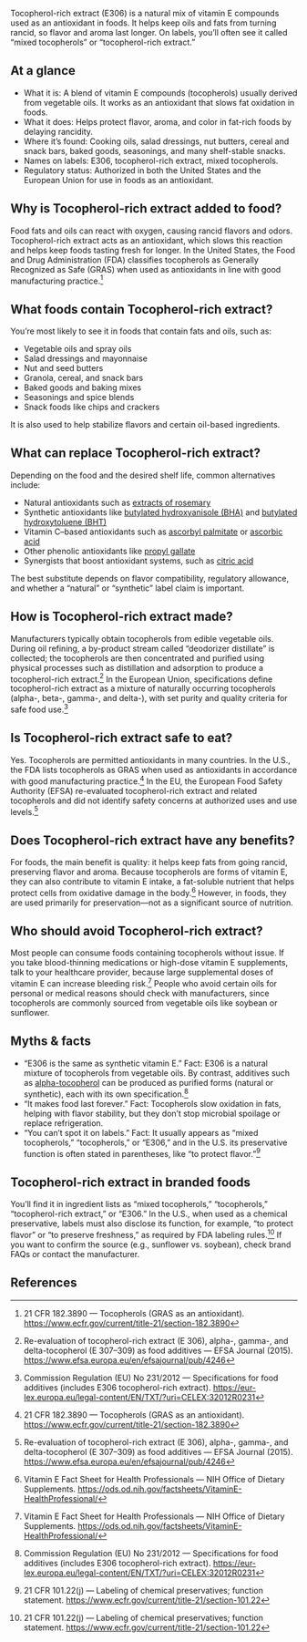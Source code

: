 Tocopherol-rich extract (E306) is a natural mix of vitamin E compounds used as an antioxidant in foods. It helps keep oils and fats from turning rancid, so flavor and aroma last longer. On labels, you’ll often see it called “mixed tocopherols” or “tocopherol-rich extract.”

<!--more-->

## At a glance
- What it is: A blend of vitamin E compounds (tocopherols) usually derived from vegetable oils. It works as an antioxidant that slows fat oxidation in foods.
- What it does: Helps protect flavor, aroma, and color in fat-rich foods by delaying rancidity.
- Where it’s found: Cooking oils, salad dressings, nut butters, cereal and snack bars, baked goods, seasonings, and many shelf-stable snacks.
- Names on labels: E306, tocopherol-rich extract, mixed tocopherols.
- Regulatory status: Authorized in both the United States and the European Union for use in foods as an antioxidant.

## Why is Tocopherol-rich extract added to food?
Food fats and oils can react with oxygen, causing rancid flavors and odors. Tocopherol-rich extract acts as an antioxidant, which slows this reaction and helps keep foods tasting fresh for longer. In the United States, the Food and Drug Administration (FDA) classifies tocopherols as Generally Recognized as Safe (GRAS) when used as antioxidants in line with good manufacturing practice.[^1]

## What foods contain Tocopherol-rich extract?
You’re most likely to see it in foods that contain fats and oils, such as:
- Vegetable oils and spray oils
- Salad dressings and mayonnaise
- Nut and seed butters
- Granola, cereal, and snack bars
- Baked goods and baking mixes
- Seasonings and spice blends
- Snack foods like chips and crackers

It is also used to help stabilize flavors and certain oil-based ingredients.

## What can replace Tocopherol-rich extract?
Depending on the food and the desired shelf life, common alternatives include:
- Natural antioxidants such as [extracts of rosemary](/e392-extracts-of-rosemary)
- Synthetic antioxidants like [butylated hydroxyanisole (BHA)](/e320-butylated-hydroxyanisole-bha) and [butylated hydroxytoluene (BHT)](/e321-butylated-hydroxytoluene)
- Vitamin C–based antioxidants such as [ascorbyl palmitate](/e304i-ascorbyl-palmitate) or [ascorbic acid](/e300-ascorbic-acid)
- Other phenolic antioxidants like [propyl gallate](/e310-propyl-gallate)
- Synergists that boost antioxidant systems, such as [citric acid](/e330-citric-acid)

The best substitute depends on flavor compatibility, regulatory allowance, and whether a “natural” or “synthetic” label claim is important.

## How is Tocopherol-rich extract made?
Manufacturers typically obtain tocopherols from edible vegetable oils. During oil refining, a by-product stream called “deodorizer distillate” is collected; the tocopherols are then concentrated and purified using physical processes such as distillation and adsorption to produce a tocopherol-rich extract.[^2] In the European Union, specifications define tocopherol-rich extract as a mixture of naturally occurring tocopherols (alpha-, beta-, gamma-, and delta-), with set purity and quality criteria for safe food use.[^5]

## Is Tocopherol-rich extract safe to eat?
Yes. Tocopherols are permitted antioxidants in many countries. In the U.S., the FDA lists tocopherols as GRAS when used as antioxidants in accordance with good manufacturing practice.[^1] In the EU, the European Food Safety Authority (EFSA) re-evaluated tocopherol-rich extract and related tocopherols and did not identify safety concerns at authorized uses and use levels.[^2]

## Does Tocopherol-rich extract have any benefits?
For foods, the main benefit is quality: it helps keep fats from going rancid, preserving flavor and aroma. Because tocopherols are forms of vitamin E, they can also contribute to vitamin E intake, a fat-soluble nutrient that helps protect cells from oxidative damage in the body.[^3] However, in foods, they are used primarily for preservation—not as a significant source of nutrition.

## Who should avoid Tocopherol-rich extract?
Most people can consume foods containing tocopherols without issue. If you take blood-thinning medications or high-dose vitamin E supplements, talk to your healthcare provider, because large supplemental doses of vitamin E can increase bleeding risk.[^3] People who avoid certain oils for personal or medical reasons should check with manufacturers, since tocopherols are commonly sourced from vegetable oils like soybean or sunflower.

## Myths & facts
- “E306 is the same as synthetic vitamin E.” Fact: E306 is a natural mixture of tocopherols from vegetable oils. By contrast, additives such as [alpha-tocopherol](/e307-alpha-tocopherol) can be produced as purified forms (natural or synthetic), each with its own specification.[^5]
- “It makes food last forever.” Fact: Tocopherols slow oxidation in fats, helping with flavor stability, but they don’t stop microbial spoilage or replace refrigeration.
- “You can’t spot it on labels.” Fact: It usually appears as “mixed tocopherols,” “tocopherols,” or “E306,” and in the U.S. its preservative function is often stated in parentheses, like “to protect flavor.”[^4]

## Tocopherol-rich extract in branded foods
You’ll find it in ingredient lists as “mixed tocopherols,” “tocopherols,” “tocopherol-rich extract,” or “E306.” In the U.S., when used as a chemical preservative, labels must also disclose its function, for example, “to protect flavor” or “to preserve freshness,” as required by FDA labeling rules.[^4] If you want to confirm the source (e.g., sunflower vs. soybean), check brand FAQs or contact the manufacturer.

## References
[^1]: 21 CFR 182.3890 — Tocopherols (GRAS as an antioxidant). https://www.ecfr.gov/current/title-21/section-182.3890
[^2]: Re-evaluation of tocopherol-rich extract (E 306), alpha-, gamma-, and delta-tocopherol (E 307–309) as food additives — EFSA Journal (2015). https://www.efsa.europa.eu/en/efsajournal/pub/4246
[^3]: Vitamin E Fact Sheet for Health Professionals — NIH Office of Dietary Supplements. https://ods.od.nih.gov/factsheets/VitaminE-HealthProfessional/
[^4]: 21 CFR 101.22(j) — Labeling of chemical preservatives; function statement. https://www.ecfr.gov/current/title-21/section-101.22
[^5]: Commission Regulation (EU) No 231/2012 — Specifications for food additives (includes E306 tocopherol-rich extract). https://eur-lex.europa.eu/legal-content/EN/TXT/?uri=CELEX:32012R0231
